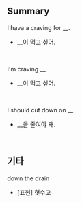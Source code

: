 ## Summary

I hava a craving for __.
- __이 먹고 싶어.

<br>

I'm craving __.
- __이 먹고 싶어.

<br>

I should cut down on __.
- __을 줄여야 돼.

<br>

## 기타

down the drain
- [표현] 헛수고
